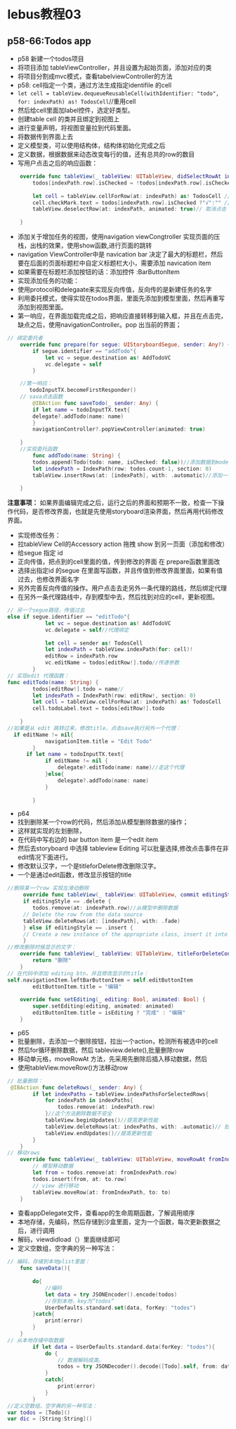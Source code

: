 # lebus教程03

## p58-66:Todos app

- p58 新建一个todos项目
- 将项目添加 tableViewController，并且设置为起始页面，添加对应的类
- 将项目分割成mvc模式，查看tabelviewController的方法
- p58: cell指定一个类，通过方法生成指定identifile 的cell
-   `let cell = tableView.dequeueReusableCell(withIdentifier: "todo", for: indexPath) as! TodosCell`//重用cell
- 然后给cell里面加label控件，选定好类型。
- 创建table cell 的类并且绑定到视图上
- 进行变量声明，将视图变量拉到代码里面。
- 将数据传到界面上去
- 定义模型类，可以使用结构体，结构体初始化完成之后
- 定义数据，根据数据来动态改变每行的值，还有总共的row的数目
- 写用户点击之后的响应函数：

```swift
    override func tableView(_ tableView: UITableView, didSelectRowAt indexPath: IndexPath) {
        todos[indexPath.row].isChecked = !todos[indexPath.row].isChecked // 修改数据中是否被惦记的属性
        
        let cell = tableView.cellForRow(at: indexPath) as! TodosCell // 获取的点击的那个cell
        cell.checkMark.text = todos[indexPath.row].isChecked ?"√":"" //改变视图
        tableView.deselectRow(at: indexPath, animated: true)// 取消点击
        
    }
```

- 添加关于增加任务的视图，使用navigation viewCongtroller 实现页面的压栈，出栈的效果，使用show函数,进行页面的跳转
- navigation ViewController中是 navication bar 决定了最大的标题栏，然后要在后面的页面标题栏中自定义标题栏大小，需要添加 navication item
- 如果需要在标题栏添加按钮的话：添加控件 :BarButtonItem
- 实现添加任务的功能：
- 使用protocol和delegaate来实现反向传值，反向传的是新建任务的名字
- 利用委托模式，使得实现在todos界面，里面先添加到模型里面，然后再重写添加到视图里面。
- 第一响应，在界面加载完成之后，把响应直接转移到输入框，并且在点击完，缺点之后，使用navigationController。pop 出当前的界面；


```swift
// 绑定委托者
    override func prepare(for segue: UIStoryboardSegue, sender: Any?) {
        if segue.identifier == "addTodo"{
            let vc = segue.destination as! AddTodoVC
            vc.delegate = self
        }

    //第一响应：
       todoInputTX.becomeFirstResponder()
    // sava点击函数
        @IBAction func saveTodo(_ sender: Any) {
        if let name = todoInputTX.text{
        delegate?.addTodo(name: name)
        }
        navigationController?.popViewController(animated: true)
    
    }
    //实现委托函数
        func addTodo(name: String) {
        todos.append(Todo(todo: name, isChecked: false))//添加数据到model里面。
        let indexPath = IndexPath(row: todos.count-1, section: 0)
        tableView.insertRows(at: [indexPath], with: .automatic)//添加一个新的todo Rows
        
    }


```
**注意事项：** 如果界面编辑完成之后，运行之后的界面和预期不一致，检查一下操作代码，是否修改界面，也就是先使用storyboard渲染界面，然后再用代码修改界面。

- 实现修改任务：
- 拉tableView Cell的Accessory action 拖拽 show 到另一页面（添加和修改）
- 给segue 指定 id 
- 正向传值，把点到的cell里面的值，传到修改的界面 在 prepare函数里面改
- 选择出指定id 的segue 在里面写函数，并且传值到修改界面里面，如果有值过去，也修改界面名字
- 另外完善反向传值的操作。用户点击去走另外一条代理的路线，然后绑定代理
- 在另外一条代理路线中，存到模型中去，然后找到对应的cell，更新视图。

```swift
// 另一个segue路径，传值过去
else if segue.identifier == "editTodo"{
            let vc = segue.destination as! AddTodoVC
            vc.delegate = self//代理绑定
            
            let cell = sender as! TodosCell
            let indexPath = tableView.indexPath(for: cell)!
            editRow = indexPath.row
            vc.editName = todos[editRow!].todo//传递参数
        }
// 实现edit 代理函数：
func editTodo(name: String) {
        todos[editRow!].todo = name//
        let indexPath = IndexPath(row: editRow!, section: 0)
        let cell = tableView.cellForRow(at: indexPath) as! TodosCell
        cell.todoLabel.text = todos[editRow!].todo
        
    }
//如果是从 edit 跳转过来，修改title，点击save执行另外一个代理：
  if editName != nil{
            navigationItem.title = "Edit Todo"
        }
      if let name = todoInputTX.text{
            if editName != nil {
                delegate?.editTodo(name: name)//走这个代理
            }else{
                delegate?.addTodo(name: name)
            }
            
        }
```

- p64
- 找到删除某一个row的代码，然后添加从模型删除数据的操作；
- 这样就实现的左划删除，
- 在代码中写右边的 bar button item 是一个edit item
- 然后去storyboard 中选择 tableview Editing 可以批量选择,修改点击事件在非edit情况下面进行。
- 修改默认汉字，一个是titleforDelete修改删除汉字。
- 一个是通过edit函数，修改显示按钮的title


```swift
//删除某一个row 实现左滑动删除
     override func tableView(_ tableView: UITableView, commit editingStyle: UITableViewCell.EditingStyle, forRowAt indexPath: IndexPath) {
     if editingStyle == .delete {
        todos.remove(at: indexPath.row)//从模型中删除数据
     // Delete the row from the data source
     tableView.deleteRows(at: [indexPath], with: .fade)
     } else if editingStyle == .insert {
     // Create a new instance of the appropriate class, insert it into the array, and add a new row to the table view
     }
//修改删除时候显示的文字：
    override func tableView(_ tableView: UITableView, titleForDeleteConfirmationButtonForRowAt indexPath: IndexPath) -> String? {
        return "删除"
    }
// 在代码中添加 editing btn，并且修改显示的title：
self.navigationItem.leftBarButtonItem = self.editButtonItem
        editButtonItem.title = "编辑"
    
    override func setEditing(_ editing: Bool, animated: Bool) {
        super.setEditing(editing, animated: animated)
        editButtonItem.title = isEditing ? "完成" : "编辑"
    }

```

- p65
- 批量删除，去添加一个删除按钮，拉出一个action，检测所有被选中的cell
- 然后for循环删除数据，然后 tableview.delete(),批量删除row
- 移动单元格，moveRowAt 方法，先采用先删除后插入移动数据，然后
- 使用tableView.moveRow()方法移动row

```swift
// 批量删除：
 @IBAction func deleteRows(_ sender: Any) {
        if let indexPaths = tableView.indexPathsForSelectedRows{
            for indexPath in indexPaths{
                todos.remove(at: indexPath.row)
            }//这个方法删除数据不安全
            tableView.beginUpdates()//提高更新性能
            tableView.deleteRows(at: indexPaths, with: .automatic)// 批量删除rows
            tableView.endUpdates()//提高更新性能
        }
    }
// 移动rows
    override func tableView(_ tableView: UITableView, moveRowAt fromIndexPath: IndexPath, to: IndexPath) {
        // 模型移动数据
        let from = todos.remove(at: fromIndexPath.row)
        todos.insert(from, at: to.row)
        // view 进行移动
        tableView.moveRow(at: fromIndexPath, to: to)
    }

```

- 查看appDelegate文件，查看app的生命周期函数，了解调用顺序
- 本地存储，先编码，然后存储到沙盒里面，定为一个函数，每次更新数据之后，进行调用
- 解码，viewdidload（）里面继续即可
- 定义空数组，空字典的另一种写法：


```swift
// 编码，存储到本地plist里面：
    func saveData(){
        
        do{
            //编码
            let data = try JSONEncoder().encode(todos) 
            //存到本地，key为”todos“
            UserDefaults.standard.set(data, forKey: "todos")
        }catch{
            print(error)
        }
    }
// 从本地存储中取数据
        if let data = UserDefaults.standard.data(forKey: "todos"){
            do {
                // 数据解码成类。
                todos = try JSONDecoder().decode([Todo].self, from: data)
            }
            catch{
                print(error)
            }
        }
//定义空数组，空字典的另一种写法：
var todos = [Todo]()
var dic = [String:String]()
```